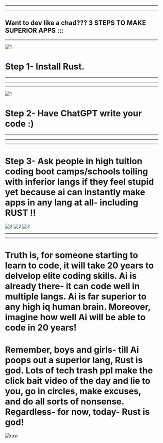 
-----------------------------------------------------------
-----------------------------------------------------------

Want to dev like a chad??? 
3 STEPS TO MAKE SUPERIOR APPS ::: 
-----------------------------------------------------------
-----------------------------------------------------------
![1](https://github.com/user-attachments/assets/2328cde6-b47f-4efc-978b-9c331dfefb94)
# Step 1- Install Rust. 

-----------------------------------------------------------
-----------------------------------------------------------
-----------------------------------------------------------
![1](https://github.com/user-attachments/assets/3695a732-502d-408d-865e-ebdcff7c9216)
# Step 2- Have ChatGPT write your code :) 


-----------------------------------------------------------
-----------------------------------------------------------
-----------------------------------------------------------
# Step 3- Ask people in high tuition coding boot camps/schools toiling with inferior langs if they feel stupid yet because ai can instantly make apps in any lang at all- including RUST !!
![2](https://github.com/user-attachments/assets/da346cb4-458a-4803-8e4a-bca0c5842cfc)
![2](https://github.com/user-attachments/assets/da346cb4-458a-4803-8e4a-bca0c5842cfc)
![2](https://github.com/user-attachments/assets/da346cb4-458a-4803-8e4a-bca0c5842cfc)

-----------------------------------------------------------
-----------------------------------------------------------



# Truth is, for someone starting to learn to code, it will take 20 years to delvelop elite coding skills. Ai is already there- it can code well in multiple langs. Ai is far superior to any high iq human brain.  Moreover, imagine how well Ai will be able to code in 20 years! 


# Remember, boys and girls- till Ai poops out a superior lang, Rust is god. Lots of tech trash ppl make the click bait video of the day and lie to you, go in circles, make excuses, and do all sorts of nonsense. Regardless- for now, today- Rust is god! 

![rust](https://github.com/user-attachments/assets/4788eba0-1db7-4dc9-a675-a8478e0c9e10)





























